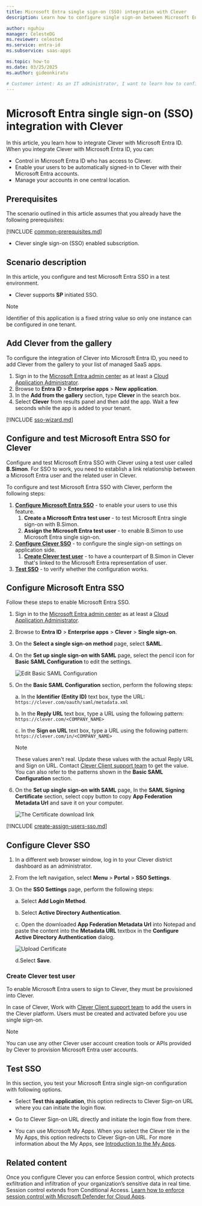```yaml
---
title: Microsoft Entra single sign-on (SSO) integration with Clever
description: Learn how to configure single sign-on between Microsoft Entra ID and Clever.

author: nguhiu
manager: CelesteDG
ms.reviewer: celested
ms.service: entra-id
ms.subservice: saas-apps

ms.topic: how-to
ms.date: 03/25/2025
ms.author: gideonkiratu

# Customer intent: As an IT administrator, I want to learn how to configure single sign-on between Microsoft Entra ID and Clever so that I can control who has access to Clever, enable automatic sign-in with Microsoft Entra accounts, and manage my accounts in one central location.
---
```


# Microsoft Entra single sign-on (SSO) integration with Clever

In this article,  you learn how to integrate Clever with Microsoft Entra ID. When you integrate Clever with Microsoft Entra ID, you can:

* Control in Microsoft Entra ID who has access to Clever.
* Enable your users to be automatically signed-in to Clever with their Microsoft Entra accounts.
* Manage your accounts in one central location.

## Prerequisites

The scenario outlined in this article assumes that you already have the following prerequisites:

[!INCLUDE [common-prerequisites.md](~/identity/saas-apps/includes/common-prerequisites.md)]
* Clever single sign-on (SSO) enabled subscription.

## Scenario description

In this article,  you configure and test Microsoft Entra SSO in a test environment.

* Clever supports **SP** initiated SSO.

> [!NOTE]
> Identifier of this application is a fixed string value so only one instance can be configured in one tenant.

## Add Clever from the gallery

To configure the integration of Clever into Microsoft Entra ID, you need to add Clever from the gallery to your list of managed SaaS apps.

1. Sign in to the [Microsoft Entra admin center](https://entra.microsoft.com) as at least a [Cloud Application Administrator](~/identity/role-based-access-control/permissions-reference.md#cloud-application-administrator).
1. Browse to **Entra ID** > **Enterprise apps** > **New application**.
1. In the **Add from the gallery** section, type **Clever** in the search box.
1. Select **Clever** from results panel and then add the app. Wait a few seconds while the app is added to your tenant.

 [!INCLUDE [sso-wizard.md](~/identity/saas-apps/includes/sso-wizard.md)]

<a name='configure-and-test-azure-ad-sso-for-clever'></a>

## Configure and test Microsoft Entra SSO for Clever

Configure and test Microsoft Entra SSO with Clever using a test user called **B.Simon**. For SSO to work, you need to establish a link relationship between a Microsoft Entra user and the related user in Clever.

To configure and test Microsoft Entra SSO with Clever, perform the following steps:

1. **[Configure Microsoft Entra SSO](#configure-azure-ad-sso)** - to enable your users to use this feature.
    1. **Create a Microsoft Entra test user** - to test Microsoft Entra single sign-on with B.Simon.
    1. **Assign the Microsoft Entra test user** - to enable B.Simon to use Microsoft Entra single sign-on.
1. **[Configure Clever SSO](#configure-clever-sso)** - to configure the single sign-on settings on application side.
    1. **[Create Clever test user](#create-clever-test-user)** - to have a counterpart of B.Simon in Clever that's linked to the Microsoft Entra representation of user.
1. **[Test SSO](#test-sso)** - to verify whether the configuration works.

<a name='configure-azure-ad-sso'></a>

## Configure Microsoft Entra SSO

Follow these steps to enable Microsoft Entra SSO.

1. Sign in to the [Microsoft Entra admin center](https://entra.microsoft.com) as at least a [Cloud Application Administrator](~/identity/role-based-access-control/permissions-reference.md#cloud-application-administrator).
1. Browse to **Entra ID** > **Enterprise apps** > **Clever** > **Single sign-on**.
1. On the **Select a single sign-on method** page, select **SAML**.
1. On the **Set up single sign-on with SAML** page, select the pencil icon for **Basic SAML Configuration** to edit the settings.

   ![Edit Basic SAML Configuration](common/edit-urls.png)

1. On the **Basic SAML Configuration** section, perform the following steps:

    a. In the **Identifier (Entity ID)** text box, type the URL:
    `https://clever.com/oauth/saml/metadata.xml`

    b. In the **Reply URL** text box, type a URL using the following pattern:
    `https://clever.com/<COMPANY_NAME>`

	c. In the **Sign on URL** text box, type a URL using the following pattern:
    `https://clever.com/in/<COMPANY_NAME>`

	> [!NOTE]
	>  These values aren't real. Update these values with the actual Reply URL and Sign on URL. Contact [Clever Client support team](https://clever.com/about/contact/) to get the value. You can also refer to the patterns shown in the **Basic SAML Configuration** section.

1. On the **Set up single sign-on with SAML** page, In the **SAML Signing Certificate** section, select copy button to copy **App Federation Metadata Url** and save it on your computer.

	![The Certificate download link](common/copy-metadataurl.png)

<a name='create-an-azure-ad-test-user'></a>

[!INCLUDE [create-assign-users-sso.md](~/identity/saas-apps/includes/create-assign-users-sso.md)]

## Configure Clever SSO

1. In a different web browser window, log in to your Clever district dashboard as an administrator.

2. From the left navigation, select **Menu** > **Portal** > **SSO Settings**.

3. On the **SSO Settings** page, perform the following steps:
    
    a. Select **Add Login Method**.

    b. Select **Active Directory Authentication**. 

    c. Open the downloaded **App Federation Metadata Url** into Notepad and paste the content into the **Metadata URL** textbox in the **Configure Active Directory Authentication** dialog.

    ![Upload Certificate](./media/clever-tutorial/metadata.png "Upload Certificate")

    d.Select **Save**.

### Create Clever test user

To enable Microsoft Entra users to sign to Clever, they must be provisioned into Clever.

In case of Clever, Work with [Clever Client support team](https://clever.com/about/contact/) to add the users in the Clever platform. Users must be created and activated before you use single sign-on.

> [!NOTE]
> You can use any other Clever user account creation tools or APIs provided by Clever to provision Microsoft Entra user accounts.

## Test SSO 

In this section, you test your Microsoft Entra single sign-on configuration with following options. 

* Select **Test this application**, this option redirects to Clever Sign-on URL where you can initiate the login flow. 

* Go to Clever Sign-on URL directly and initiate the login flow from there.

* You can use Microsoft My Apps. When you select the Clever tile in the My Apps, this option redirects to Clever Sign-on URL. For more information about the My Apps, see [Introduction to the My Apps](https://support.microsoft.com/account-billing/sign-in-and-start-apps-from-the-my-apps-portal-2f3b1bae-0e5a-4a86-a33e-876fbd2a4510).

## Related content

Once you configure Clever you can enforce Session control, which protects exfiltration and infiltration of your organization’s sensitive data in real time. Session control extends from Conditional Access. [Learn how to enforce session control with Microsoft Defender for Cloud Apps](/cloud-app-security/proxy-deployment-aad).
